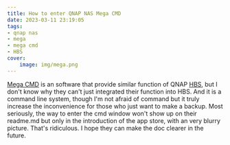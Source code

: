 ```yaml
---
title: How to enter QNAP NAS Mega CMD
date: 2023-03-11 23:19:05
tags: 
- qnap nas
- mega
- mega cmd
- HBS
cover:
    image: img/mega.png
---
```

[Mega CMD](https://github.com/meganz/MEGAcmd) is an software that provide similar function of QNAP [HBS](https://www.qnap.com/en-us/software/hybrid-backup-sync), but I don't know why they can't just integrated their function into HBS. And it is a command line system, though I'm not afraid of command but it truly increase the inconvenience for those who just want to make a backup. Most seriously, the way to enter the cmd window won't show up on their readme.md but only in the introduction of the app store, with an very blurry picture.  That's ridiculous. I hope they can make the doc clearer in the future. 
